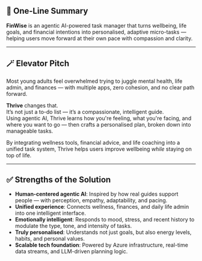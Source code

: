## 🧠 One-Line Summary
**FinWise** is an agentic AI-powered task manager that turns wellbeing, life goals, and financial intentions into personalised, adaptive micro-tasks — helping users move forward at their own pace with compassion and clarity.

---

## 🪄 Elevator Pitch
Most young adults feel overwhelmed trying to juggle mental health, life admin, and finances — with multiple apps, zero cohesion, and no clear path forward.

**Thrive** changes that.  
It’s not just a to-do list — it’s a compassionate, intelligent guide.  
Using agentic AI, Thrive learns how you're feeling, what you're facing, and where you want to go — then crafts a personalised plan, broken down into manageable tasks.  

By integrating wellness tools, financial advice, and life coaching into a unified task system, Thrive helps users improve wellbeing *while* staying on top of life.

---

## ✅ Strengths of the Solution

- **Human-centered agentic AI**: Inspired by how real guides support people — with perception, empathy, adaptability, and pacing.
- **Unified experience**: Connects wellness, finances, and daily life admin into one intelligent interface.
- **Emotionally intelligent**: Responds to mood, stress, and recent history to modulate the type, tone, and intensity of tasks.
- **Truly personalised**: Understands not just goals, but also energy levels, habits, and personal values.
- **Scalable tech foundation**: Powered by Azure infrastructure, real-time data streams, and LLM-driven planning logic.
